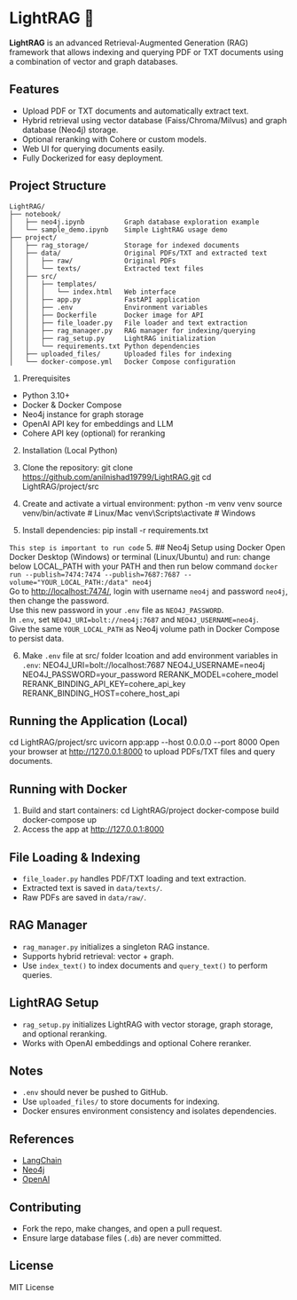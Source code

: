 # LightRAG 🚀

**LightRAG** is an advanced Retrieval-Augmented Generation (RAG) framework that allows indexing and querying PDF or TXT documents using a combination of vector and graph databases.

## Features
- Upload PDF or TXT documents and automatically extract text.
- Hybrid retrieval using vector database (Faiss/Chroma/Milvus) and graph database (Neo4j) storage.
- Optional reranking with Cohere or custom models.
- Web UI for querying documents easily.
- Fully Dockerized for easy deployment.

## Project Structure
```
LightRAG/
├── notebook/
│   ├── neo4j.ipynb          Graph database exploration example
│   └── sample_demo.ipynb    Simple LightRAG usage demo
├── project/
│   ├── rag_storage/         Storage for indexed documents
│   ├── data/                Original PDFs/TXT and extracted text
│   │   ├── raw/             Original PDFs
│   │   └── texts/           Extracted text files
│   ├── src/
│   │   ├── templates/
│   │   │   └── index.html   Web interface
│   │   ├── app.py           FastAPI application
│   │   ├── .env             Environment variables
│   │   ├── Dockerfile       Docker image for API
│   │   ├── file_loader.py   File loader and text extraction
│   │   ├── rag_manager.py   RAG manager for indexing/querying
│   │   ├── rag_setup.py     LightRAG initialization
│   │   └── requirements.txt Python dependencies
│   ├── uploaded_files/      Uploaded files for indexing
│   └── docker-compose.yml   Docker Compose configuration
```

1. Prerequisites
- Python 3.10+
- Docker & Docker Compose 
- Neo4j instance for graph storage
- OpenAI API key for embeddings and LLM
- Cohere API key (optional) for reranking

2. Installation (Local Python)
1. Clone the repository:
git clone https://github.com/anilnishad19799/LightRAG.git
cd LightRAG/project/src

3. Create and activate a virtual environment:
python -m venv venv
source venv/bin/activate   # Linux/Mac
venv\Scripts\activate      # Windows

4. Install dependencies:
pip install -r requirements.txt

`This step is important to run code`
5. ## Neo4j Setup using Docker
Open Docker Desktop (Windows) or terminal (Linux/Ubuntu) and run:
change below LOCAL_PATH with your PATH and then run below command 
`docker run --publish=7474:7474 --publish=7687:7687 --volume="YOUR_LOCAL_PATH:/data" neo4j`  
Go to [http://localhost:7474/](http://localhost:7474/), login with username `neo4j` and password `neo4j`, then change the password.  
Use this new password in your `.env` file as `NEO4J_PASSWORD`.  
In `.env`, set `NEO4J_URI=bolt://neo4j:7687` and `NEO4J_USERNAME=neo4j`.  
Give the same `YOUR_LOCAL_PATH` as Neo4j volume path in Docker Compose to persist data.  

   
6. Make `.env` file at src/ folder lcoation and add environment variables in `.env`:
NEO4J_URI=bolt://localhost:7687
NEO4J_USERNAME=neo4j
NEO4J_PASSWORD=your_password
RERANK_MODEL=cohere_model
RERANK_BINDING_API_KEY=cohere_api_key
RERANK_BINDING_HOST=cohere_host_api

## Running the Application (Local) 
cd LightRAG/project/src
uvicorn app:app --host 0.0.0.0 --port 8000
Open your browser at http://127.0.0.1:8000 to upload PDFs/TXT files and query documents.

## Running with Docker
1. Build and start containers:
cd LightRAG/project
docker-compose build
docker-compose up
2. Access the app at http://127.0.0.1:8000

## File Loading & Indexing
- `file_loader.py` handles PDF/TXT loading and text extraction.
- Extracted text is saved in `data/texts/`.
- Raw PDFs are saved in `data/raw/`.

## RAG Manager
- `rag_manager.py` initializes a singleton RAG instance.
- Supports hybrid retrieval: vector + graph.
- Use `index_text()` to index documents and `query_text()` to perform queries.

## LightRAG Setup
- `rag_setup.py` initializes LightRAG with vector storage, graph storage, and optional reranking.
- Works with OpenAI embeddings and optional Cohere reranker.

## Notes
- `.env` should never be pushed to GitHub.
- Use `uploaded_files/` to store documents for indexing.
- Docker ensures environment consistency and isolates dependencies.

## References
- [LangChain](https://www.langchain.com/)
- [Neo4j](https://neo4j.com/)
- [OpenAI](https://openai.com/)

## Contributing
- Fork the repo, make changes, and open a pull request.
- Ensure large database files (`.db`) are never committed.

## License
MIT License
